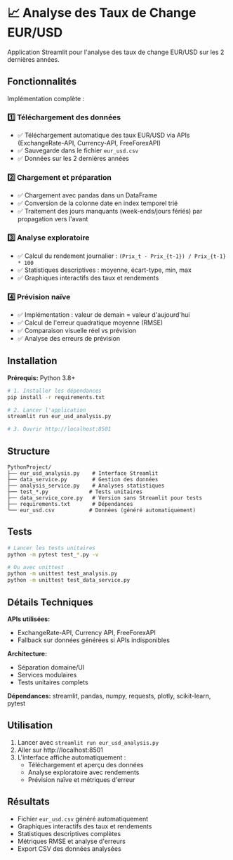 # 📈 Analyse des Taux de Change EUR/USD

Application Streamlit pour l'analyse des taux de change EUR/USD sur les 2 dernières années.

## Fonctionnalités

Implémentation complète :

### 1️⃣ Téléchargement des données
- ✅ Téléchargement automatique des taux EUR/USD via APIs (ExchangeRate-API, Currency-API, FreeForexAPI)
- ✅ Sauvegarde dans le fichier `eur_usd.csv`
- ✅ Données sur les 2 dernières années

### 2️⃣ Chargement et préparation
- ✅ Chargement avec pandas dans un DataFrame
- ✅ Conversion de la colonne date en index temporel trié
- ✅ Traitement des jours manquants (week-ends/jours fériés) par propagation vers l'avant

### 3️⃣ Analyse exploratoire
- ✅ Calcul du rendement journalier : `(Prix_t - Prix_{t-1}) / Prix_{t-1} * 100`
- ✅ Statistiques descriptives : moyenne, écart-type, min, max
- ✅ Graphiques interactifs des taux et rendements

### 4️⃣ Prévision naïve
- ✅ Implémentation : valeur de demain = valeur d'aujourd'hui
- ✅ Calcul de l'erreur quadratique moyenne (RMSE)
- ✅ Comparaison visuelle réel vs prévision
- ✅ Analyse des erreurs de prévision

## Installation

**Prérequis:** Python 3.8+

```bash
# 1. Installer les dépendances
pip install -r requirements.txt

# 2. Lancer l'application
streamlit run eur_usd_analysis.py

# 3. Ouvrir http://localhost:8501
```

## Structure

```
PythonProject/
├── eur_usd_analysis.py    # Interface Streamlit
├── data_service.py        # Gestion des données
├── analysis_service.py    # Analyses statistiques
├── test_*.py             # Tests unitaires
├── data_service_core.py   # Version sans Streamlit pour tests
├── requirements.txt       # Dépendances
└── eur_usd.csv           # Données (généré automatiquement)
```

## Tests

```bash
# Lancer les tests unitaires
python -m pytest test_*.py -v

# Ou avec unittest
python -m unittest test_analysis.py
python -m unittest test_data_service.py
```

## Détails Techniques

**APIs utilisées:**
- ExchangeRate-API, Currency API, FreeForexAPI
- Fallback sur données générées si APIs indisponibles

**Architecture:**
- Séparation domaine/UI
- Services modulaires
- Tests unitaires complets

**Dépendances:**
streamlit, pandas, numpy, requests, plotly, scikit-learn, pytest

## Utilisation

1. Lancer avec `streamlit run eur_usd_analysis.py`
2. Aller sur http://localhost:8501
3. L'interface affiche automatiquement :
   - Téléchargement et aperçu des données
   - Analyse exploratoire avec rendements
   - Prévision naïve et métriques d'erreur

## Résultats

- Fichier `eur_usd.csv` généré automatiquement
- Graphiques interactifs des taux et rendements
- Statistiques descriptives complètes
- Métriques RMSE et analyse d'erreurs
- Export CSV des données analysées
